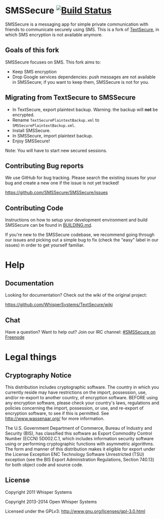 # SMSSecure [![Build Status](https://travis-ci.org/SMSSecure/SMSSecure.svg?branch=master)](https://travis-ci.org/SMSSecure/SMSSecure)

SMSSecure is a messaging app for simple private communication with friends to communicate securely using SMS. This is a fork of [TextSecure](https://github.com/WhisperSystems/TextSecure), in which SMS encryption is not available anymore.

## Goals of this fork

SMSSecure focuses on SMS. This fork aims to:

* Keep SMS encryption
* Drop Google services dependencies: push messages are not available in SMSSecure; if you want to keep them, SMSSecure is not for you.

## Migrating from TextSecure to SMSSecure

* In TextSecure, export plaintext backup. Warning: the backup will **not** be encrypted.
* Rename `TextSecurePlaintextBackup.xml` to `SMSSecurePlaintextBackup.xml`.
* Install SMSSecure.
* In SMSSecure, import plaintext backup.
* Enjoy SMSSecure!

Note: You will have to start new secured sessions.

## Contributing Bug reports
We use GitHub for bug tracking. Please search the existing issues for your bug and create a new one if the issue is not yet tracked!

https://github.com/SMSSecure/SMSSecure/issues

## Contributing Code
Instructions on how to setup your development environment and build SMSSecure can be found in  [BUILDING.md](https://github.com/SMSSecure/SMSSecure/blob/master/BUILDING.md).

If you're new to the SMSSecure codebase, we recommend going through our issues and picking out a simple bug to fix (check the "easy" label in our issues) in order to get yourself familiar.

Help
====
## Documentation
Looking for documentation? Check out the wiki of the original project:

https://github.com/WhisperSystems/TextSecure/wiki

## Chat
Have a question? Want to help out? Join our IRC channel: [#SMSSecure on Freenode](http://webchat.freenode.net/?channels=SMSSecure)

# Legal things
## Cryptography Notice

This distribution includes cryptographic software. The country in which you currently reside may have restrictions on the import, possession, use, and/or re-export to another country, of encryption software.
BEFORE using any encryption software, please check your country's laws, regulations and policies concerning the import, possession, or use, and re-export of encryption software, to see if this is permitted.
See <http://www.wassenaar.org/> for more information.

The U.S. Government Department of Commerce, Bureau of Industry and Security (BIS), has classified this software as Export Commodity Control Number (ECCN) 5D002.C.1, which includes information security software using or performing cryptographic functions with asymmetric algorithms.
The form and manner of this distribution makes it eligible for export under the License Exception ENC Technology Software Unrestricted (TSU) exception (see the BIS Export Administration Regulations, Section 740.13) for both object code and source code.

## License

Copyright 2011 Whisper Systems

Copyright 2013-2014 Open Whisper Systems

Licensed under the GPLv3: http://www.gnu.org/licenses/gpl-3.0.html
